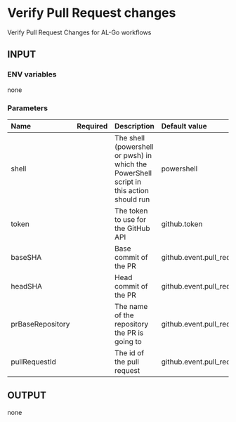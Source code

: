 # Verify Pull Request changes
Verify Pull Request Changes for AL-Go workflows

## INPUT

### ENV variables
none

### Parameters
| Name | Required | Description | Default value |
| :-- | :-: | :-- | :-- |
| shell | | The shell (powershell or pwsh) in which the PowerShell script in this action should run | powershell |
| token | | The token to use for the GitHub API |github.token |
| baseSHA | | Base commit of the PR | github.event.pull_request.base.sha |
| headSHA | | Head commit of the PR | github.event.pull_request.head.sha |
| prBaseRepository | | The name of the repository the PR is going to | github.event.pull_request.base.repo.full_name |
| pullRequestId | | The id of the pull request | github.event.pull_request.number |

## OUTPUT
none
